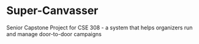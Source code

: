 # Super-Canvasser
Senior Capstone Project for CSE 308 - a system that helps organizers run and manage door-to-door campaigns
